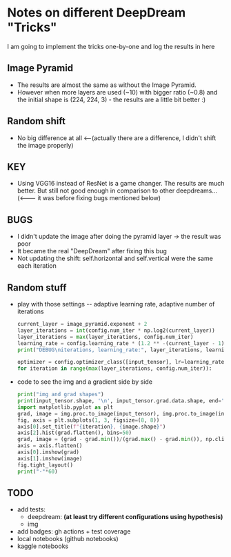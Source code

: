 # Notes on different DeepDream "Tricks"
I am going to implement the tricks one-by-one and log the results in here

Image Pyramid
---
- The results are almost the same as without the Image Pyramid.
- However when more layers are used (~10) with bigger ratio (~0.8) and the initial shape is (224, 224, 3) - the results are a little bit better :)

Random shift
---
- No big difference at all <--(actually there are a difference, I didn't shift the image properly)


KEY
---
- Using VGG16 instead of ResNet is a game changer. The results are much better. But still not good enough in comparison to other deepdreams... (<--- it was before fixing bugs mentioned below)

BUGS
---
- I didn't update the image after doing the pyramid layer -> the result was poor
- It became the real "DeepDream" after fixing this bug
- Not updating the shift: self.horizontal and self.vertical were the same each iteration

Random stuff
---
- play with those settings -- adaptive learning rate, adaptive number of iterations
    ```python
    current_layer = image_pyramid.exponent + 2
    layer_iterations = int(config.num_iter * np.log2(current_layer))
    layer_iterations = max(layer_iterations, config.num_iter)
    learning_rate = config.learning_rate * (1.2 ** -(current_layer - 1))
    print("DEBUG\niterations, learning_rate:", layer_iterations, learning_rate, sep="\n\t")

    optimizer = config.optimizer_class([input_tensor], lr=learning_rate, maximize=True)
    for iteration in range(max(layer_iterations, config.num_iter)):
    ```
- code to see the img and a gradient side by side
    ```python
    print("img and grad shapes")
    print(input_tensor.shape, '\n', input_tensor.grad.data.shape, end='')
    import matplotlib.pyplot as plt
    grad, image = img.proc.to_image(input_tensor), img.proc.to_image(input_tensor.grad.data)
    fig, axis = plt.subplots(1, 3, figsize=(8, 8))
    axis[0].set_title(f"{iteration}, {image.shape}")
    axis[2].hist(grad.flatten(), bins=50)
    grad, image = (grad - grad.min())/(grad.max() - grad.min()), np.clip(image, 0, 1)
    axis = axis.flatten()
    axis[0].imshow(grad)
    axis[1].imshow(image)
    fig.tight_layout()
    print("-"*60)
    ```

TODO
---
- add tests:
  - deepdream: **(at least try different configurations using hypothesis)**
  - img
- add badges: gh actions + test coverage
- local notebooks (github notebooks)
- kaggle notebooks